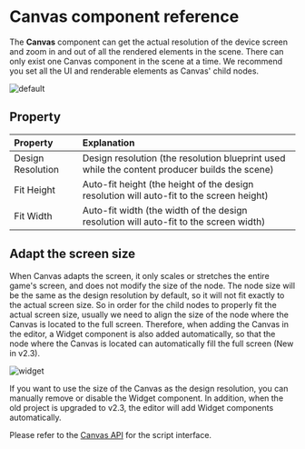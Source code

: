 # Canvas component reference

The **Canvas** component can get the actual resolution of the device screen and zoom in and out of all the rendered elements in the scene. There can only exist one Canvas component in the scene at a time. We recommend you set all the UI and renderable elements as Canvas' child nodes.

![default](canvas/default.png)

## Property

| Property          | Explanation |
| :--               | :--         |
| Design Resolution | Design resolution (the resolution blueprint used while the content producer builds the scene) |
| Fit Height        | Auto-fit height (the height of the design resolution will auto-fit to the screen height) |
| Fit Width         | Auto-fit width (the width of the design resolution will auto-fit to the screen width) |

## Adapt the screen size

When Canvas adapts the screen, it only scales or stretches the entire game's screen, and does not modify the size of the node. The node size will be the same as the design resolution by default, so it will not fit exactly to the actual screen size. So in order for the child nodes to properly fit the actual screen size, usually we need to align the size of the node where the Canvas is located to the full screen. Therefore, when adding the Canvas in the editor, a Widget component is also added automatically, so that the node where the Canvas is located can automatically fill the full screen (New in v2.3).

![widget](canvas/widget.png)

If you want to use the size of the Canvas as the design resolution, you can manually remove or disable the Widget component. In addition, when the old project is upgraded to v2.3, the editor will add Widget components automatically.

Please refer to the [Canvas API](%__APIDOC__%/en/classes/Canvas.html) for the script interface.
